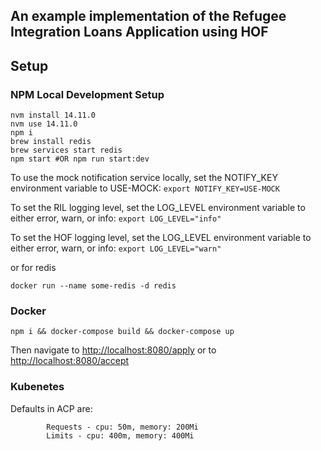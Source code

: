 ## An example implementation of the Refugee Integration Loans Application using HOF

## Setup

### NPM Local Development Setup
```
nvm install 14.11.0
nvm use 14.11.0
npm i
brew install redis
brew services start redis
npm start #OR npm run start:dev
```
To use the mock notification service locally, set the NOTIFY_KEY environment variable to USE-MOCK:
```export NOTIFY_KEY=USE-MOCK```

To set the RIL logging level, set the LOG_LEVEL environment variable to either error, warn, or info:
```export LOG_LEVEL="info"```

To set the HOF logging level, set the LOG_LEVEL environment variable to either error, warn, or info:
```export LOG_LEVEL="warn"```

or for redis
```
docker run --name some-redis -d redis
```

### Docker
```
npm i && docker-compose build && docker-compose up
```

Then navigate to <http://localhost:8080/apply>
or to <http://localhost:8080/accept>

### Kubenetes
Defaults in ACP are:

            Requests - cpu: 50m, memory: 200Mi
            Limits - cpu: 400m, memory: 400Mi
